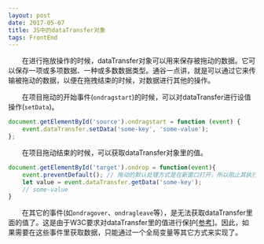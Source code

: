 ```yaml
---
layout: post
date: 2017-05-07
title: JS中的dataTransfer对象
tags: FrontEnd
---
```

　　在进行拖放操作的时候，dataTransfer对象可以用来保存被拖动的数据。它可以保存一项或多项数据、一种或多数数据类型。通谷一点讲，就是可以通过它来传输被拖动的数据，以便在拖拽结束的时候，对数据进行其他的操作。

　　在项目拖动的开始事件(`ondragstart`)的时候，可以对dataTransfer进行设值操作(`setData`)。

```javascript
document.getElementById('source').ondragstart = function (event) {
    event.dataTransfer.setData('some-key', 'some-value');
};
```

　　在项目拖动结束的时候，可以获取dataTransfer对象里的值。

```javascript
document.getElementById('target').ondrop = function(event){
    event.preventDefault(); // 拖动的默认处理方式是在新窗口打开，所以阻止其执行
    let value = event.dataTransfer.getData('some-key');
    // some-value
}
```

　　在其它的事件(如`ondragover`、`ondragleave`等），是无法获取dataTransfer里面的值了。这是由于W3C要求对dataTransfer里的值进行保护[[参考](https://www.w3.org/TR/html51/editing.html#drag-and-drop)]。因此，如果需要在这些事件里获取数据，只能通过一个全局变量等其它方式来实现了。

